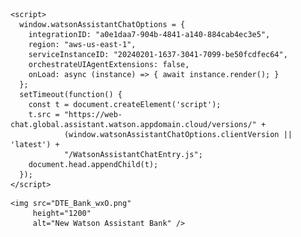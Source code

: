 <!DOCTYPE html>
<html lang="en-US">
<head>
    <meta charset="UTF-8">
    <title>New Watson Assistant Bank</title>
    <meta name="viewport" content="width=device-width, initial-scale=1">

    <script>
      window.watsonAssistantChatOptions = {
        integrationID: "a0e1daa7-904b-4841-a140-884cab4ec3e5",
        region: "aws-us-east-1",
        serviceInstanceID: "20240201-1637-3041-7099-be50fcdfec64",
        orchestrateUIAgentExtensions: false,
        onLoad: async (instance) => { await instance.render(); }
      };
      setTimeout(function() {
        const t = document.createElement('script');
        t.src = "https://web-chat.global.assistant.watson.appdomain.cloud/versions/" +
                (window.watsonAssistantChatOptions.clientVersion || 'latest') +
                "/WatsonAssistantChatEntry.js";
        document.head.appendChild(t);
      });
    </script>
</head>
<body>

    <img src="DTE_Bank_wxO.png"
         height="1200"
         alt="New Watson Assistant Bank" />

</body>
</html>
